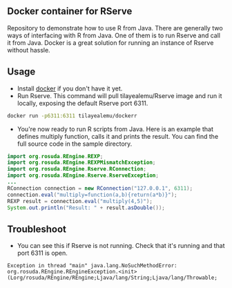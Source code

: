 ## Docker container for RServe

Repository to demonstrate how to use R from Java. There are generally two ways of interfacing with R from Java. One of them is to run Rserve and call it from Java. Docker is a great solution for running an instance of Rserve without hassle.

## Usage
- Install [docker](https://docs.docker.com/engine/installation/) if you don't have it yet.
- Run Rserve. This command will pull tilayealemu/Rserve image and run it locally, exposing the default Rserve port 6311.
```bash
docker run -p6311:6311 tilayealemu/dockerr
```
- You're now ready to run R scripts from Java. Here is an example that defines multiply function, calls it and prints the result. You can find the full source code in the sample directory.
```java
import org.rosuda.REngine.REXP;
import org.rosuda.REngine.REXPMismatchException;
import org.rosuda.REngine.Rserve.RConnection;
import org.rosuda.REngine.Rserve.RserveException;
...
RConnection connection = new RConnection("127.0.0.1", 6311);
connection.eval("multiply=function(a,b){return(a*b)}");
REXP result = connection.eval("multiply(4,5)");
System.out.println("Result: " + result.asDouble());
```

## Troubleshoot
- You can see this if Rserve is not running. Check that it's running and that port 6311 is open.

```Exception in thread "main" java.lang.NoSuchMethodError: org.rosuda.REngine.REngineException.<init>(Lorg/rosuda/REngine/REngine;Ljava/lang/String;Ljava/lang/Throwable;```
